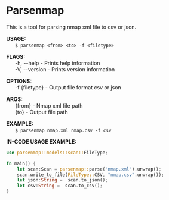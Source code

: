 # Parsenmap

This is a tool for parsing nmap xml file to csv or json.

**USAGE:** <br/>
&nbsp;&nbsp;&nbsp;&nbsp;&nbsp;&nbsp;`$ parsenmap <from> <to> -f <filetype>`


**FLAGS:** <br/>
&nbsp;&nbsp;&nbsp;&nbsp;&nbsp;&nbsp;-h, --help - Prints help information <br/>
&nbsp;&nbsp;&nbsp;&nbsp;&nbsp;&nbsp;-V, --version - Prints version information <br/>

**OPTIONS:** <br/>
&nbsp;&nbsp;&nbsp;&nbsp;&nbsp;&nbsp;-f {filetype} - Output file format csv or json


**ARGS:** <br/>
&nbsp;&nbsp;&nbsp;&nbsp;&nbsp;&nbsp;{from} - Nmap xml file path <br/>
&nbsp;&nbsp;&nbsp;&nbsp;&nbsp;&nbsp;{to} - Output file path


**EXAMPLE:** <br/>
&nbsp;&nbsp;&nbsp;&nbsp;&nbsp;&nbsp;`$ parsenmap nmap.xml nmap.csv -f csv`

**IN-CODE USAGE EXAMPLE:** <br/>

```rust
use parsenmap::models::scan::FileType;

fn main() {
    let scan:Scan = parsenmap::parse("nmap.xml").unwrap();
    scan.write_to_file(FileType::CSV, "nmap.csv".unwrap());
    let json:String =  scan.to_json();
    let csv:String =  scan.to_csv();
}
```
